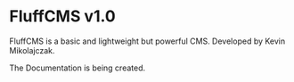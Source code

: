 FluffCMS v1.0
========

FluffCMS is a basic and lightweight but powerful CMS. Developed by Kevin Mikolajczak.

The Documentation is being created.